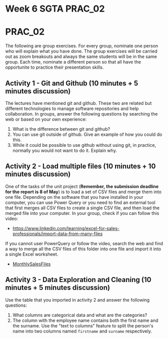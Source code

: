 # Week 6 SGTA PRAC_02
# PRAC_02

The following are group exercises. For every group, nominate one person who will explain what you have done. The group exercises will be carried out as zoom breakouts and always the same students will be in the same group. Each time, nominate a different person so that all have the opportunite to practice their presentation skills.

## Activity 1 - Git and Github (10 minutes + 5 minutes discussion)

The lectures have mentioned git and github. These two are related but different technologies to manage software repositories and help collaboration. In groups, answer the following questions by searching the web or based on your own experience:

1. What is the difference between git and github?
2. You can use git outside of github. Give an example of how you could do this.
3. While it could be possible to use github without using git, in practice, normally you would not want to do it. Explain why.

## Activity 2 - Load multiple files (10 minutes + 10 minutes discussion)

One of the tasks of the unit project (**Remember, the submission deadline for the report is 8 of May**) is to load a set of CSV files and merge them into one file. Depending on the software that you have installed in your computer, you can use Power Query or you need to find an external tool that first merges all CSV files to create a single CSV file, and then load the merged file into your computer. In your group, check if you can follow this video:

* https://www.linkedin.com/learning/excel-for-sales-professionals/import-data-from-many-files

If you cannot user PowerQuery or follow the video, search the web and find a way to merge all the CSV files of this folder into one file and import it into a single Excel worksheet.

* [MonthlySalesFiles](https://ilearn.mq.edu.au/mod/folder/view.php?id=5675219)

## Activity 3 - Data Exploration and Cleaning (10 minutes + 5 minutes discussion)

Use the table that you imported in activity 2 and answer the following questions:

1. What columns are categorical data and what are the categories?
2. The column with the employee name contains both the first name and the surname. Use the "text to columns" feature to split the person's name into two columns named `firstname` and `surname` respectively.

